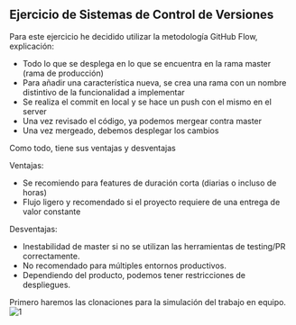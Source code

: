 ## Ejercicio de Sistemas de Control de Versiones

Para este ejercicio he decidido utilizar la metodología GitHub Flow, explicación:

<ul>
  <li> Todo lo que se desplega en lo que se encuentra en la rama master (rama de producción)</li>
  <li> Para añadir una característica nueva, se crea una rama con un nombre distintivo de la funcionalidad a implementar</li>
  <li> Se realiza el commit en local y se hace un push con el mismo en el server </li>
  <li> Una vez revisado el código, ya podemos mergear contra master </li>
  <li> Una vez mergeado, debemos desplegar los cambios </li>
</ul>

Como todo, tiene sus ventajas y desventajas

Ventajas: 
<ul>
  <li> Se recomiendo para features de duración corta (diarias o incluso de horas) </li>
  <li> Flujo ligero y recomendado si el proyecto requiere de una entrega de valor constante </li>
</ul>

Desventajas: 
<ul>
  <li> Inestabilidad de master si no se utilizan las herramientas de testing/PR correctamente. </li>
  <li> No recomendado para múltiples entornos productivos. </li>
  <li> Dependiendo del producto, podemos tener restricciones de despliegues. </li>
</ul>

Primero haremos las clonaciones para la simulación del trabajo en equipo.
![1](https://user-images.githubusercontent.com/79716922/135763361-f8058d8a-2634-422d-871a-1ca6a6e3d471.png)


